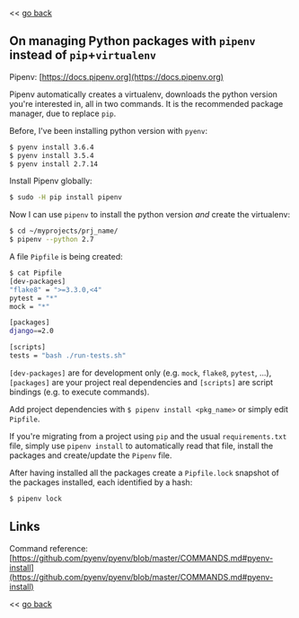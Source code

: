 << [go back](/)

## On managing Python packages with `pipenv` instead of `pip`+`virtualenv`

Pipenv: [https://docs.pipenv.org](https://docs.pipenv.org)

Pipenv automatically creates a virtualenv, downloads the python version you're interested in, all in two commands. It is the recommended package manager, due to replace `pip`.

Before, I've been installing python version with `pyenv`:
``` bash
$ pyenv install 3.6.4
$ pyenv install 3.5.4
$ pyenv install 2.7.14
```

Install Pipenv globally:
``` bash
$ sudo -H pip install pipenv
```

Now I can use `pipenv` to install the python version *and* create the virtualenv:
``` bash
$ cd ~/myprojects/prj_name/
$ pipenv --python 2.7
```

A file `Pipfile` is being created:
``` bash
$ cat Pipfile
[dev-packages]
"flake8" = ">=3.3.0,<4"
pytest = "*"
mock = "*"

[packages]
django==2.0

[scripts]
tests = "bash ./run-tests.sh"
```

`[dev-packages]` are for development only (e.g. `mock`, `flake8`, `pytest`, ...), `[packages]` are your project real dependencies and `[scripts]` are script bindings (e.g. to execute commands).

Add project dependencies with `$ pipenv install <pkg_name>` or simply edit `Pipfile`.

If you're migrating from a project using `pip` and the usual `requirements.txt` file, simply use `pipenv install` to automatically read that file, install the packages and create/update the `Pipenv` file.

After having installed all the packages create a `Pipfile.lock` snapshot of the packages installed, each identified by a hash:
``` bash
$ pipenv lock
```

## Links

Command reference: [https://github.com/pyenv/pyenv/blob/master/COMMANDS.md#pyenv-install](https://github.com/pyenv/pyenv/blob/master/COMMANDS.md#pyenv-install)

<< [go back](/)
